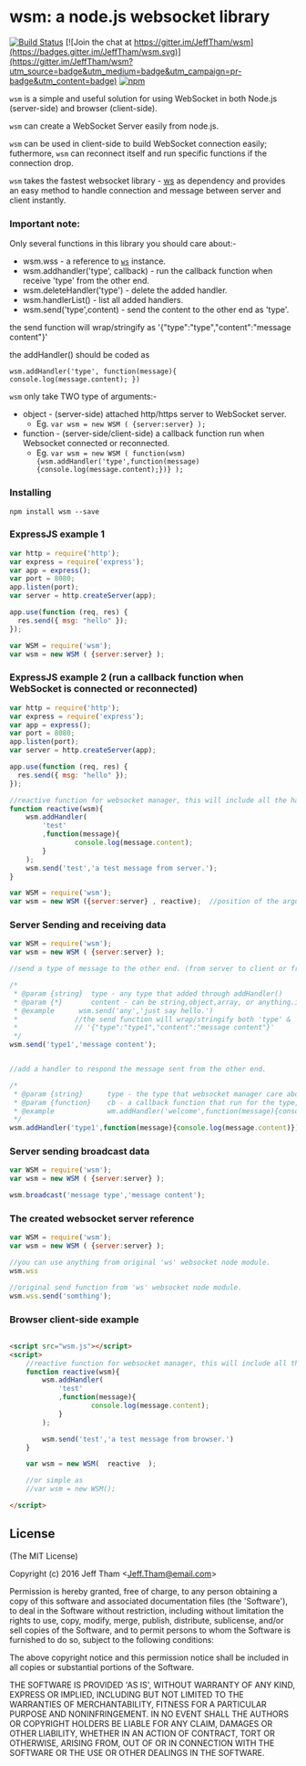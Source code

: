 # wsm: a node.js websocket library

[![Build Status](https://travis-ci.org/jefftham/wsm.svg?branch=develop)](https://travis-ci.org/jefftham/wsm)
[![Join the chat at https://gitter.im/JeffTham/wsm](https://badges.gitter.im/JeffTham/wsm.svg)](https://gitter.im/JeffTham/wsm?utm_source=badge&utm_medium=badge&utm_campaign=pr-badge&utm_content=badge)
[![npm](https://img.shields.io/npm/l/express.svg)](https://github.com/jefftham/wsm)

`wsm` is a simple and useful solution for using WebSocket in both Node.js (server-side) and browser (client-side).

`wsm` can create a WebSocket Server easily from node.js.

`wsm` can be used in client-side to build WebSocket connection easily; futhermore, `wsm` can reconnect itself and run specific functions if the connection drop.

`wsm` takes the fastest websocket library - [ws](http://websockets.github.com/ws) as dependency and provides an easy method to handle connection and message between server and client instantly.

### Important note:
Only several functions in this library you should care about:-
* wsm.wss - a reference to [`ws`](http://websockets.github.com/ws) instance.
* wsm.addhandler('type', callback) - run the callback function when receive 'type' from the other end.
* wsm.deleteHandler('type') - delete the added handler.
* wsm.handlerList() - list all added handlers.
* wsm.send('type',content) - send the content to the other end as 'type'.

the send function will wrap/stringify as '{"type":"type","content":"message content"}'   

the addHandler() should be coded as 

`wsm.addHandler('type', function(message){ console.log(message.content); })`

`wsm` only take TWO type of arguments:-
* object - (server-side) attached http/https server to WebSocket server. 
    * Eg. `var wsm = new WSM ( {server:server} );`
* function - (server-side/client-side) a callback function run when Websocket connected or reconnected. 
    * Eg. `var wsm = new WSM ( function(wsm){wsm.addHandler('type',function(message){console.log(message.content);})} );`



### Installing

```
npm install wsm --save
```

### ExpressJS example 1

```js
var http = require('http');
var express = require('express');
var app = express();
var port = 8080;
app.listen(port);
var server = http.createServer(app);

app.use(function (req, res) {
  res.send({ msg: "hello" });
});

var WSM = require('wsm');
var wsm = new WSM ( {server:server} );
```

### ExpressJS example 2 (run a callback function when WebSocket is connected or reconnected)

```js
var http = require('http');
var express = require('express');
var app = express();
var port = 8080;
app.listen(port);
var server = http.createServer(app);

app.use(function (req, res) {
  res.send({ msg: "hello" });
});

//reactive function for websocket manager, this will include all the handlers
function reactive(wsm){
    wsm.addHandler(
        'test'
        ,function(message){
                console.log(message.content);
        }
    );
    wsm.send('test','a test message from server.');
}

var WSM = require('wsm');
var wsm = new WSM ({server:server} , reactive);  //position of the arguments does not matter.
```

### Server Sending and receiving data

```js
var WSM = require('wsm');
var wsm = new WSM ( {server:server} );

//send a type of message to the other end. (from server to client or from client to server)

/*
 * @param {string}  type - any type that added through addHandler()
 * @param {*}       content - can be string,object,array, or anything.it will show as message.content on the other end.
 * @example      wsm.send('any','just say hello.')
 *              //the send function will wrap/stringify both 'type' & 'content'
 *              // '{"type":"type1","content":"message content"}'
 */
wsm.send('type1','message content');


//add a handler to respond the message sent from the other end.

/*
 * @param {string}      type - the type that websocket manager care about.
 * @param {function}    cb - a callback function that run for the type, the parse message is the only parameter.
 * @example             wm.addHandler('welcome',function(message){console.log(message.content)})
 */
wsm.addHandler('type1',function(message){console.log(message.content)})
```


### Server sending broadcast data

```js
var WSM = require('wsm');
var wsm = new WSM ( {server:server} );

wsm.broadcast('message type','message content');
```

### The created websocket server reference

```js
var WSM = require('wsm');
var wsm = new WSM ( {server:server} );

//you can use anything from original 'ws' websocket node module.
wsm.wss

//original send function from 'ws' websocket node module.
wsm.wss.send('somthing');

```

### Browser client-side example

```html

<script src="wsm.js"></script>
<script>
    //reactive function for websocket manager, this will include all the handlers
    function reactive(wsm){
        wsm.addHandler(
            'test'
            ,function(message){
                    console.log(message.content);
            }
        );

        wsm.send('test','a test message from browser.')
    }

    var wsm = new WSM(  reactive  );

    //or simple as
    //var wsm = new WSM();

</script>


```



## License

(The MIT License)

Copyright (c) 2016 Jeff Tham &lt;Jeff.Tham@email.com&gt;

Permission is hereby granted, free of charge, to any person obtaining
a copy of this software and associated documentation files (the
'Software'), to deal in the Software without restriction, including
without limitation the rights to use, copy, modify, merge, publish,
distribute, sublicense, and/or sell copies of the Software, and to
permit persons to whom the Software is furnished to do so, subject to
the following conditions:

The above copyright notice and this permission notice shall be
included in all copies or substantial portions of the Software.

THE SOFTWARE IS PROVIDED 'AS IS', WITHOUT WARRANTY OF ANY KIND,
EXPRESS OR IMPLIED, INCLUDING BUT NOT LIMITED TO THE WARRANTIES OF
MERCHANTABILITY, FITNESS FOR A PARTICULAR PURPOSE AND NONINFRINGEMENT.
IN NO EVENT SHALL THE AUTHORS OR COPYRIGHT HOLDERS BE LIABLE FOR ANY
CLAIM, DAMAGES OR OTHER LIABILITY, WHETHER IN AN ACTION OF CONTRACT,
TORT OR OTHERWISE, ARISING FROM, OUT OF OR IN CONNECTION WITH THE
SOFTWARE OR THE USE OR OTHER DEALINGS IN THE SOFTWARE.
